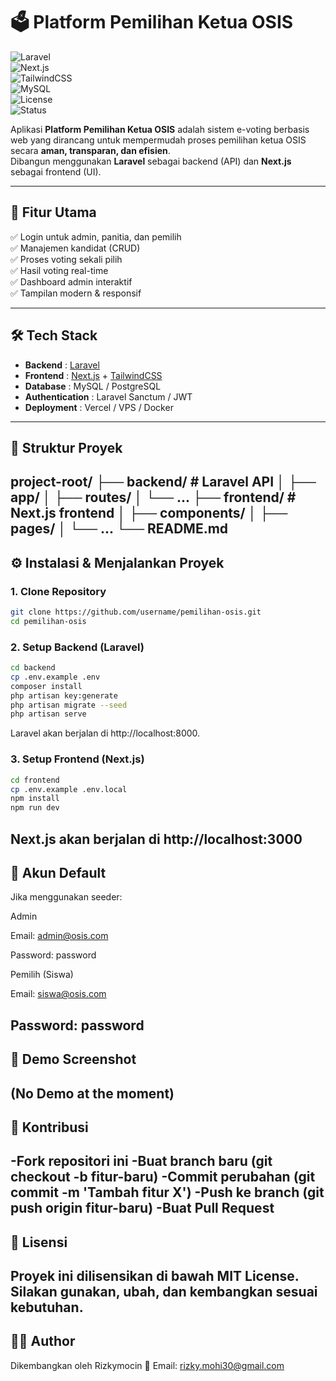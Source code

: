 # 🗳️ Platform Pemilihan Ketua OSIS  

![Laravel](https://img.shields.io/badge/Laravel-10.x-red?logo=laravel)  
![Next.js](https://img.shields.io/badge/Next.js-14-black?logo=next.js)  
![TailwindCSS](https://img.shields.io/badge/TailwindCSS-3.x-06B6D4?logo=tailwindcss)  
![MySQL](https://img.shields.io/badge/MySQL-8-blue?logo=mysql)  
![License](https://img.shields.io/badge/License-MIT-green)  
![Status](https://img.shields.io/badge/Status-Development-yellow)  

Aplikasi **Platform Pemilihan Ketua OSIS** adalah sistem e-voting berbasis web yang dirancang untuk mempermudah proses pemilihan ketua OSIS secara **aman, transparan, dan efisien**.  
Dibangun menggunakan **Laravel** sebagai backend (API) dan **Next.js** sebagai frontend (UI).  

---

## 🚀 Fitur Utama
✅ Login untuk admin, panitia, dan pemilih  
✅ Manajemen kandidat (CRUD)  
✅ Proses voting sekali pilih  
✅ Hasil voting real-time  
✅ Dashboard admin interaktif  
✅ Tampilan modern & responsif  

---

## 🛠️ Tech Stack
- **Backend** : [Laravel](https://laravel.com/)  
- **Frontend** : [Next.js](https://nextjs.org/) + [TailwindCSS](https://tailwindcss.com/)  
- **Database** : MySQL / PostgreSQL  
- **Authentication** : Laravel Sanctum / JWT  
- **Deployment** : Vercel / VPS / Docker  

---

## 📂 Struktur Proyek
project-root/
├── backend/ # Laravel API
│ ├── app/
│ ├── routes/
│ └── ...
├── frontend/ # Next.js frontend
│ ├── components/
│ ├── pages/
│ └── ...
└── README.md
---
## ⚙️ Instalasi & Menjalankan Proyek

### 1. Clone Repository
```bash
git clone https://github.com/username/pemilihan-osis.git
cd pemilihan-osis
```
### 2. Setup Backend (Laravel)
```bash
cd backend
cp .env.example .env
composer install
php artisan key:generate
php artisan migrate --seed
php artisan serve
```
Laravel akan berjalan di http://localhost:8000.

### 3. Setup Frontend (Next.js)
```bash
cd frontend
cp .env.example .env.local
npm install
npm run dev
```
Next.js akan berjalan di http://localhost:3000
---
## 🔑 Akun Default
Jika menggunakan seeder:

Admin

Email: admin@osis.com

Password: password

Pemilih (Siswa)

Email: siswa@osis.com

Password: password
---
## 📸 Demo Screenshot
(No Demo at the moment)
---
## 🤝 Kontribusi
-Fork repositori ini
-Buat branch baru (git checkout -b fitur-baru)
-Commit perubahan (git commit -m 'Tambah fitur X')
-Push ke branch (git push origin fitur-baru)
-Buat Pull Request
---
## 📜 Lisensi
Proyek ini dilisensikan di bawah MIT License.
Silakan gunakan, ubah, dan kembangkan sesuai kebutuhan.
---
## 👨‍💻 Author
Dikembangkan oleh Rizkymocin
📧 Email: rizky.mohi30@gmail.com
